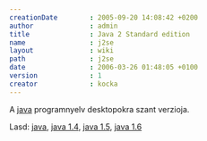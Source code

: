 ```yaml
---
creationDate        : 2005-09-20 14:08:42 +0200 
author              : admin 
title               : Java 2 Standard edition 
name                : j2se 
layout              : wiki 
path                : j2se 
date                : 2006-03-26 01:48:05 +0100 
version             : 1 
creator             : kocka 
---
```

A [java](java.html) programnyelv desktopokra szant verzioja.

Lasd: [java](java.html), [java 1.4](java%201.4.html), [java 1.5](java%201.5.html), [java 1.6](java%201.6.html)
